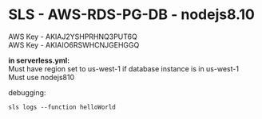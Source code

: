 # SLS - AWS-RDS-PG-DB - nodejs8.10


AWS Key - AKIAJ2YSHPRHNQ3PUT6Q <br/>
AWS Key - AKIAIO6RSWHCNJGEHGGQ <br/>

**in serverless.yml:** <br/>
Must have region set to us-west-1 if database instance is in us-west-1 <br/>
Must use nodejs810  <br/>

debugging: <br/>
```
sls logs --function helloWorld
```